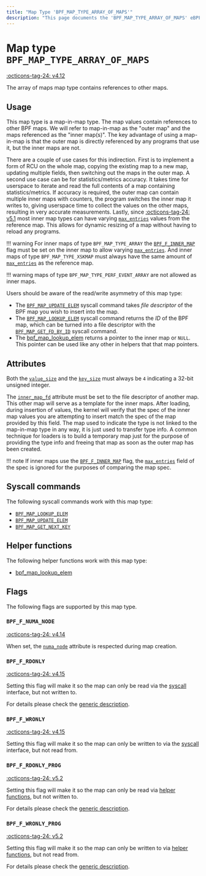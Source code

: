 ```yaml
---
title: "Map Type 'BPF_MAP_TYPE_ARRAY_OF_MAPS'"
description: "This page documents the 'BPF_MAP_TYPE_ARRAY_OF_MAPS' eBPF map type, including its defintion, usage, program types that can use it, and examples."
---
```

# Map type `BPF_MAP_TYPE_ARRAY_OF_MAPS`

<!-- [FEATURE_TAG](BPF_MAP_TYPE_ARRAY_OF_MAPS) -->
[:octicons-tag-24: v4.12](https://github.com/torvalds/linux/commit/56f668dfe00dcf086734f1c42ea999398fad6572)
<!-- [/FEATURE_TAG] -->

The array of maps map type contains references to other maps.

## Usage

This map type is a map-in-map type. The map values contain references to other BPF maps. We will refer to map-in-map as the "outer map" and the maps referenced as the "inner map(s)". The key advantage of using a map-in-map is that the outer map is directly referenced by any programs that use it, but the inner maps are not.

There are a couple of use cases for this indirection. First is to implement a form of RCU on the whole map, copying the existing map to a new map, updating multiple fields, then switching out the maps in the outer map. A second use case can be for statistics/metrics accuracy. It takes time for userspace to iterate and read the full contents of a map containing statistics/metrics. If accuracy is required, the outer map can contain multiple inner maps with counters, the program switches the inner map it writes to, giving userspace time to collect the values on the other maps, resulting in very accurate measurements. Lastly, since [:octicons-tag-24: v5.1](https://github.com/torvalds/linux/commit/134fede4eecfcbe7900e789f625fa6f9c3a8cd0e) most inner map types can have varying [`max_entries`](../syscall/BPF_MAP_CREATE.md#max_entries) values from the reference map. This allows for dynamic resizing of a map without having to reload any programs.

!!! warning
    For inner maps of type `BPF_MAP_TYPE_ARRAY` the [`BPF_F_INNER_MAP`](../syscall/BPF_MAP_CREATE.md#bpf_f_inner_map) flag must be set on the inner map to allow varying [`max_entries`](../syscall/BPF_MAP_CREATE.md#max_entries). And inner maps of type `BPF_MAP_TYPE_XSKMAP` must always have the same amount of [`max_entries`](../syscall/BPF_MAP_CREATE.md#max_entries) as the reference map.
    
!!! warning
    maps of type `BPF_MAP_TYPE_PERF_EVENT_ARRAY` are not allowed as inner maps.

Users should be aware of the read/write asymmetry of this map type:

* The [`BPF_MAP_UPDATE_ELEM`](../syscall/BPF_MAP_UPDATE_ELEM.md) syscall command takes *file descriptor* of the BPF map you wish to insert into the map.
* The [`BPF_MAP_LOOKUP_ELEM`](../syscall/BPF_MAP_LOOKUP_ELEM.md) syscall command returns the *ID* of the BPF map, which can be turned into a file descriptor with the [`BPF_MAP_GET_FD_BY_ID`](../syscall/BPF_MAP_GET_FD_BY_ID.md) syscall command.
* The [bpf_map_lookup_elem](../helper-function/bpf_map_lookup_elem.md) returns a pointer to the inner map or `NULL`. This pointer can be used like any other in helpers that that map pointers.

## Attributes

Both the [`value_size`](../syscall/BPF_MAP_CREATE.md#value_size) and the [`key_size`](../syscall/BPF_MAP_CREATE.md#key_size) must always be `4` indicating a 32-bit unsigned integer.

The [`inner_map_fd`](../syscall/BPF_MAP_CREATE.md#inner_map_fd) attribute must be set to the file descriptor of another map. This other map will serve as a template for the inner maps. After loading, during insertion of values, the kernel will verify that the spec of the inner map values you are attempting to insert match the spec of the map provided by this field. The map used to indicate the type is not linked to the map-in-map type in any way, it is just used to transfer type info. A common technique for loaders is to build a temporary map just for the purpose of providing the type info and freeing that map as soon as the outer map has been created.

!!! note
    If inner maps use the [`BPF_F_INNER_MAP`](../syscall/BPF_MAP_CREATE.md#bpf_f_inner_map) flag, the [`max_entries`](../syscall/BPF_MAP_CREATE.md#max_entries) field of the spec is ignored for the purposes of comparing the map spec.

<!-- TODO link to generic page for attributes which are the same for every map type -->

## Syscall commands

The following syscall commands work with this map type:

* [`BPF_MAP_LOOKUP_ELEM`](../syscall/BPF_MAP_LOOKUP_ELEM.md)
* [`BPF_MAP_UPDATE_ELEM`](../syscall/BPF_MAP_UPDATE_ELEM.md)
* [`BPF_MAP_GET_NEXT_KEY`](../syscall/BPF_MAP_GET_NEXT_KEY.md)

## Helper functions

The following helper functions work with this map type:

<!-- DO NOT EDIT MANUALLY -->
<!-- [MAP_HELPER_FUNC_REF] -->
 * [bpf_map_lookup_elem](../helper-function/bpf_map_lookup_elem.md)
<!-- [/MAP_HELPER_FUNC_REF] -->

## Flags

The following flags are supported by this map type.

### `BPF_F_NUMA_NODE`

[:octicons-tag-24: v4.14](https://github.com/torvalds/linux/commit/96eabe7a40aa17e613cf3db2c742ee8b1fc764d0)

When set, the [`numa_node`](../syscall/BPF_MAP_CREATE.md#numa_node) attribute is respected during map creation.

### `BPF_F_RDONLY`

[:octicons-tag-24: v4.15](https://github.com/torvalds/linux/commit/6e71b04a82248ccf13a94b85cbc674a9fefe53f5)

Setting this flag will make it so the map can only be read via the [syscall](../syscall/index.md) interface, but not written to.

For details please check the [generic description](../syscall/BPF_MAP_CREATE.md#bpf_f_rdonly).

### `BPF_F_WRONLY`

[:octicons-tag-24: v4.15](https://github.com/torvalds/linux/commit/6e71b04a82248ccf13a94b85cbc674a9fefe53f5)

Setting this flag will make it so the map can only be written to via the [syscall](../syscall/index.md) interface, but not read from.

### `BPF_F_RDONLY_PROG`

[:octicons-tag-24: v5.2](https://github.com/torvalds/linux/commit/591fe9888d7809d9ee5c828020b6c6ae27c37229)

Setting this flag will make it so the map can only be read via [helper functions](../helper-function/index.md), but not written to.

For details please check the [generic description](../syscall/BPF_MAP_CREATE.md#bpf_f_rdonly_prog).

### `BPF_F_WRONLY_PROG`

[:octicons-tag-24: v5.2](https://github.com/torvalds/linux/commit/591fe9888d7809d9ee5c828020b6c6ae27c37229)

Setting this flag will make it so the map can only be written to via [helper functions](../helper-function/index.md), but not read from.

For details please check the [generic description](../syscall/BPF_MAP_CREATE.md#bpf_f_wronly_prog).
